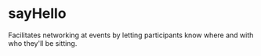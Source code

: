 # sayHello
Facilitates networking at events by letting participants know where and with who they'll be sitting.
